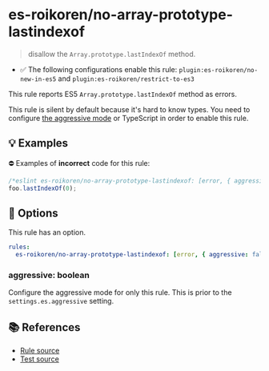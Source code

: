 # es-roikoren/no-array-prototype-lastindexof
> disallow the `Array.prototype.lastIndexOf` method.

- ✅ The following configurations enable this rule: `plugin:es-roikoren/no-new-in-es5` and `plugin:es-roikoren/restrict-to-es3`

This rule reports ES5 `Array.prototype.lastIndexOf` method as errors.

This rule is silent by default because it's hard to know types. You need to configure [the aggressive mode](../#the-aggressive-mode) or TypeScript in order to enable this rule.

## 💡 Examples

⛔ Examples of **incorrect** code for this rule:

```js
/*eslint es-roikoren/no-array-prototype-lastindexof: [error, { aggressive: true }] */
foo.lastIndexOf(0);
```

## 🔧 Options

This rule has an option.

```yml
rules:
  es-roikoren/no-array-prototype-lastindexof: [error, { aggressive: false }]
```

### aggressive: boolean

Configure the aggressive mode for only this rule.
This is prior to the `settings.es.aggressive` setting.

## 📚 References

- [Rule source](https://github.com/roikoren755/eslint-plugin-es/blob/v0.0.2/src/rules/no-array-prototype-lastindexof.ts)
- [Test source](https://github.com/roikoren755/eslint-plugin-es/blob/v0.0.2/tests/src/rules/no-array-prototype-lastindexof.ts)
